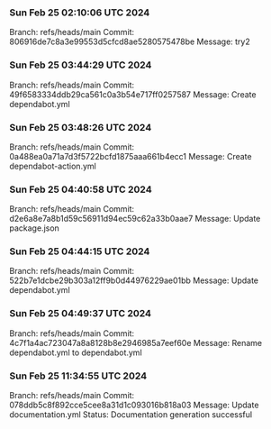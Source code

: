 
### Sun Feb 25 02:10:06 UTC 2024
Branch: refs/heads/main
Commit: 806916de7c8a3e99553d5cfcd8ae5280575478be
Message: try2
### Sun Feb 25 03:44:29 UTC 2024
Branch: refs/heads/main
Commit: 49f6583334ddb29ca561c0a3b54e717ff0257587
Message: Create dependabot.yml
### Sun Feb 25 03:48:26 UTC 2024
Branch: refs/heads/main
Commit: 0a488ea0a71a7d3f5722bcfd1875aaa661b4ecc1
Message: Create dependabot-action.yml
### Sun Feb 25 04:40:58 UTC 2024
Branch: refs/heads/main
Commit: d2e6a8e7a8b1d59c56911d94ec59c62a33b0aae7
Message: Update package.json
### Sun Feb 25 04:44:15 UTC 2024
Branch: refs/heads/main
Commit: 522b7e1dcbe29b303a12ff9b0d44976229ae01bb
Message: Update dependabot.yml
### Sun Feb 25 04:49:37 UTC 2024
Branch: refs/heads/main
Commit: 4c7f1a4ac723047a8a8128b8e2946985a7eef60e
Message: Rename dependabot.yml to dependabot.yml
### Sun Feb 25 11:34:55 UTC 2024
Branch: refs/heads/main
Commit: 078ddb5c8f892cce5cee8a31d1c093016b818a03
Message: Update documentation.yml
Status: Documentation generation successful
